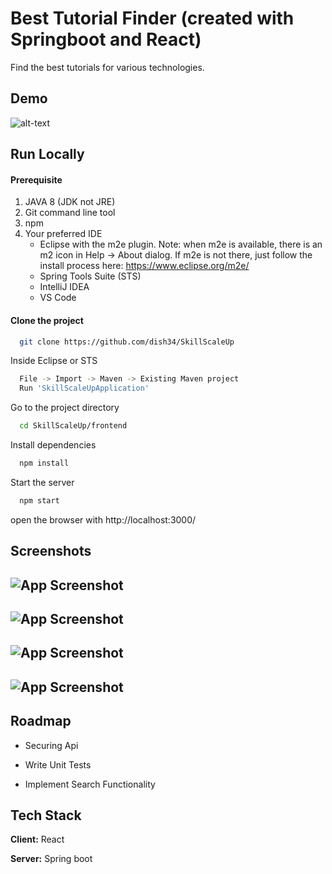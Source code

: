 # Best Tutorial Finder (created with Springboot and React)
Find the best tutorials for various technologies.

## Demo

![alt-text](https://github.com/dish34/SkillScaleUp/blob/dev/gif/SkillProject2.gif)

## Run Locally

#### Prerequisite

1. JAVA 8 (JDK not JRE)
2. Git command line tool
3. npm 
4. Your preferred IDE
    * Eclipse with the m2e plugin. Note: when m2e is available, there is an m2 icon in Help -> About dialog. If m2e is not there, just follow the install process here: https://www.eclipse.org/m2e/
    * Spring Tools Suite (STS)
    * IntelliJ IDEA
    * VS Code

#### Clone the project

```bash
  git clone https://github.com/dish34/SkillScaleUp
```
Inside Eclipse or STS
```bash
  File -> Import -> Maven -> Existing Maven project
  Run 'SkillScaleUpApplication'
```


Go to the project directory

```bash
  cd SkillScaleUp/frontend
```

Install dependencies

```bash
  npm install
```

Start the server

```bash
  npm start
```

open the browser with
http://localhost:3000/

## Screenshots
![App Screenshot](https://github.com/dish34/SkillScaleUp/blob/dev/gif/SkillScaleupSkills.JPG)
---
![App Screenshot](https://github.com/dish34/SkillScaleUp/blob/dev/gif/SkillScaleupNoTutorialFound.JPG)
---
![App Screenshot](https://github.com/dish34/SkillScaleUp/blob/dev/gif/SkillScaleupTutorials.JPG)
---
![App Screenshot](https://github.com/dish34/SkillScaleUp/blob/dev/gif/SkillScaleupSubmitTutorials.JPG)
---

## Roadmap
- Securing Api

- Write Unit Tests

- Implement Search Functionality


## Tech Stack

**Client:** React

**Server:** Spring boot
